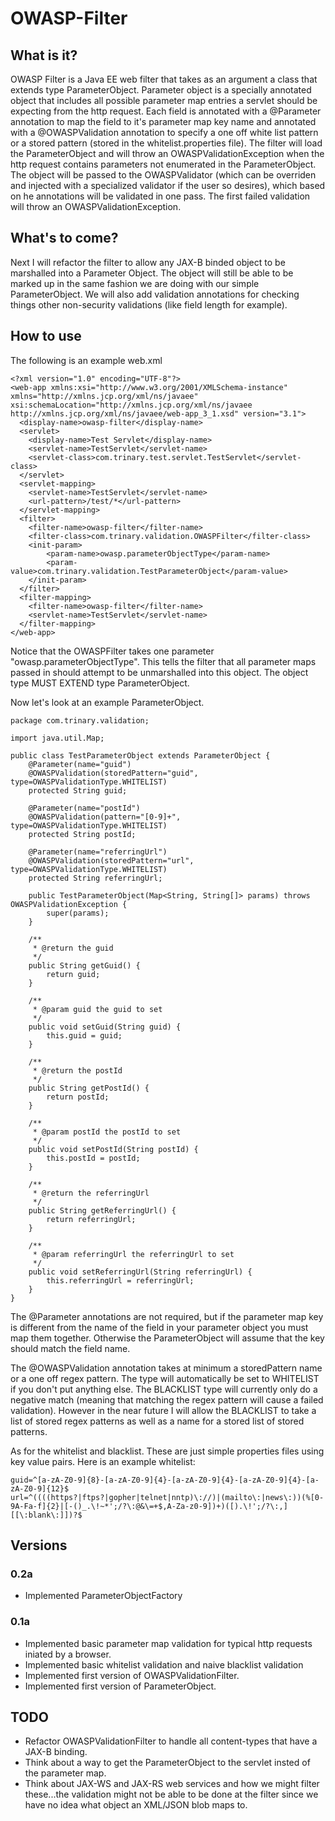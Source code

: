 # OWASP-Filter

## What is it?

OWASP Filter is a Java EE web filter that takes as an argument a class that extends type ParameterObject.  Parameter object is a specially annotated object that includes all possible parameter map entries a servlet should be expecting from the http request.  Each field is annotated with a @Parameter annotation to map the field to it's parameter map key name and annotated with a @OWASPValidation annotation to specify a one off white list pattern or a stored pattern (stored in the whitelist.properties file).  The filter will load the ParameterObject and will throw an OWASPValidationException when the http request contains parameters not enumerated in the ParameterObject.  The object will be passed to the OWASPValidator (which can be overriden and injected with a specialized validator if the user so desires), which based on he annotations will be validated in one pass.  The first failed validation will throw an OWASPValidationException.

## What's to come?

Next I will refactor the filter to allow any JAX-B binded object to be marshalled into a Parameter Object.  The object will still be able to be marked up in the same fashion we are doing with our simple ParameterObject.  We will also add validation annotations for checking things other non-security validations (like field length for example).

## How to use

The following is an example web.xml

	<?xml version="1.0" encoding="UTF-8"?>
	<web-app xmlns:xsi="http://www.w3.org/2001/XMLSchema-instance" xmlns="http://xmlns.jcp.org/xml/ns/javaee" xsi:schemaLocation="http://xmlns.jcp.org/xml/ns/javaee http://xmlns.jcp.org/xml/ns/javaee/web-app_3_1.xsd" version="3.1">
	  <display-name>owasp-filter</display-name>
	  <servlet>
		<display-name>Test Servlet</display-name>
		<servlet-name>TestServlet</servlet-name>
		<servlet-class>com.trinary.test.servlet.TestServlet</servlet-class>
	  </servlet>
	  <servlet-mapping>
		<servlet-name>TestServlet</servlet-name>
		<url-pattern>/test/*</url-pattern>
	  </servlet-mapping>
	  <filter>
		<filter-name>owasp-filter</filter-name>
		<filter-class>com.trinary.validation.OWASPFilter</filter-class>
		<init-param>
			<param-name>owasp.parameterObjectType</param-name>
			<param-value>com.trinary.validation.TestParameterObject</param-value>
		</init-param>
	  </filter>
	  <filter-mapping>
		<filter-name>owasp-filter</filter-name>
		<servlet-name>TestServlet</servlet-name>
	  </filter-mapping>
	</web-app>

Notice that the OWASPFilter takes one parameter "owasp.parameterObjectType".  This tells the filter that all parameter maps passed in should attempt to be unmarshalled into this object.  The object type MUST EXTEND type ParameterObject.

Now let's look at an example ParameterObject.

	package com.trinary.validation;

	import java.util.Map;

	public class TestParameterObject extends ParameterObject {
		@Parameter(name="guid")
		@OWASPValidation(storedPattern="guid", type=OWASPValidationType.WHITELIST)
		protected String guid;
	
		@Parameter(name="postId")
		@OWASPValidation(pattern="[0-9]+", type=OWASPValidationType.WHITELIST)
		protected String postId;
	
		@Parameter(name="referringUrl")
		@OWASPValidation(storedPattern="url", type=OWASPValidationType.WHITELIST)
		protected String referringUrl;

		public TestParameterObject(Map<String, String[]> params) throws OWASPValidationException {
			super(params);
		}

		/**
		 * @return the guid
		 */
		public String getGuid() {
			return guid;
		}

		/**
		 * @param guid the guid to set
		 */
		public void setGuid(String guid) {
			this.guid = guid;
		}

		/**
		 * @return the postId
		 */
		public String getPostId() {
			return postId;
		}

		/**
		 * @param postId the postId to set
		 */
		public void setPostId(String postId) {
			this.postId = postId;
		}

		/**
		 * @return the referringUrl
		 */
		public String getReferringUrl() {
			return referringUrl;
		}

		/**
		 * @param referringUrl the referringUrl to set
		 */
		public void setReferringUrl(String referringUrl) {
			this.referringUrl = referringUrl;
		}
	}

The @Parameter annotations are not required, but if the parameter map key is different from the name of the field in your parameter object you must map them together.  Otherwise the ParameterObject will assume that the key should match the field name.

The @OWASPValidation annotation takes at minimum a storedPattern name or a one off regex pattern.  The type will automatically be set to WHITELIST if you don't put anything else.  The BLACKLIST type will currently only do a negative match (meaning that matching the regex pattern will cause a failed validation).  However in the near future I will allow the BLACKLIST to take a list of stored regex patterns as well as a name for a stored list of stored patterns.

As for the whitelist and blacklist.  These are just simple properties files using key value pairs.  Here is an example whitelist:

	guid=^[a-zA-Z0-9]{8}-[a-zA-Z0-9]{4}-[a-zA-Z0-9]{4}-[a-zA-Z0-9]{4}-[a-zA-Z0-9]{12}$
	url=^((((https?|ftps?|gopher|telnet|nntp)\://)|(mailto\:|news\:))(%[0-9A-Fa-f]{2}|[-()_.\!~*';/?\:@&\=+$,A-Za-z0-9])+)([).\!';/?\:,][[\:blank\:]])?$

## Versions

### 0.2a

* Implemented ParameterObjectFactory

### 0.1a

* Implemented basic parameter map validation for typical http requests iniated by a browser.
* Implemented basic whitelist validation and naive blacklist validation
* Implemented first version of OWASPValidationFilter.
* Implemented first version of ParameterObject.

## TODO

* Refactor OWASPValidationFilter to handle all content-types that have a JAX-B binding.
* Think about a way to get the ParameterObject to the servlet insted of the parameter map.
* Think about JAX-WS and JAX-RS web services and how we might filter these...the validation might not be able to be done at the filter since we have no idea what object an XML/JSON blob maps to.
